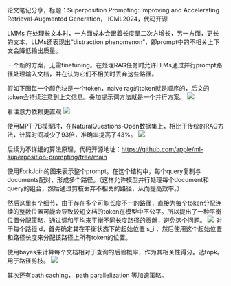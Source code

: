 论文笔记分享，标题：Superposition Prompting: Improving and Accelerating Retrieval-Augmented Generation， ICML2024，代码开源

LMMs 在处理长文本时，一方面成本会跟着长度呈二次方增长，另一方面，更长的文本，LLMs还表现出“distraction phenomenon”，即prompt中的不相关上下文会降低输出质量。

一个新的方案，无需finetuning。在处理RAG任务时允许LLMs通过并行prompt路径处理输入文档，并在认为它们不相关时丢弃这些路径。

假如下图每一个颜色块是一个token，naive rag的token就是顺序的，后文的token会持续注意到上文信息。叠加提示词方法就是一个并行方案。
![](https://files.mdnice.com/user/50285/017d4b91-8309-4fde-b609-70d1f8cdb257.png)


看注意力依赖更直观
![](https://files.mdnice.com/user/50285/4ba0deac-ac33-44c8-860e-2bba0cc2708a.png)


使用MPT-7B模型时，在NaturalQuestions-Open数据集上，相比于传统的RAG方法，计算时间减少了93倍，准确率提高了43%。
![](https://files.mdnice.com/user/50285/01057369-57e1-49ae-b858-4ef0107eea5f.png)


后续为不详细的算法原理，代码开源地址：https://github.com/apple/ml-superposition-prompting/tree/main

使用ForkJoin的图来表示整个prompt。在这个结构中，每个query复制与documents配对，形成多个路径。（这样允许模型并行处理每个document和query的组合，然后通过剪枝丢弃不相关的路径，从而提高效率。）

然后这里有个细节，由于存在多个可能长度不一的路径，直接为每个token分配连续的整数位置可能会导致较短文档的token在模型中不公平。所以提出了一种平衡位置分配策略，通过调和平均来平衡不同长度路径的贡献，避免这个问题。
![](https://files.mdnice.com/user/50285/c7809553-b7a8-4b26-be5f-01d8931a0452.png)
对于每个路径 d，首先确定其在平衡状态下的起始位置 s_i ，然后使用这个起始位置和路径长度来分配该路径上所有token的位置。


使用bayes来计算每个文档相对于查询的后验概率，作为其相关性得分。选topk。用于路径剪枝。
![](https://files.mdnice.com/user/50285/9e32ba58-2eee-45ca-ae0a-6ef8e2b31030.png)


其次还有path caching， path parallelization 等加速策略。


